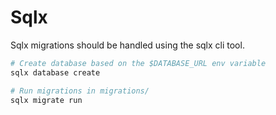 # Sqlx

Sqlx migrations should be handled using the sqlx cli tool.

```sh
# Create database based on the $DATABASE_URL env variable
sqlx database create

# Run migrations in migrations/
sqlx migrate run
```
